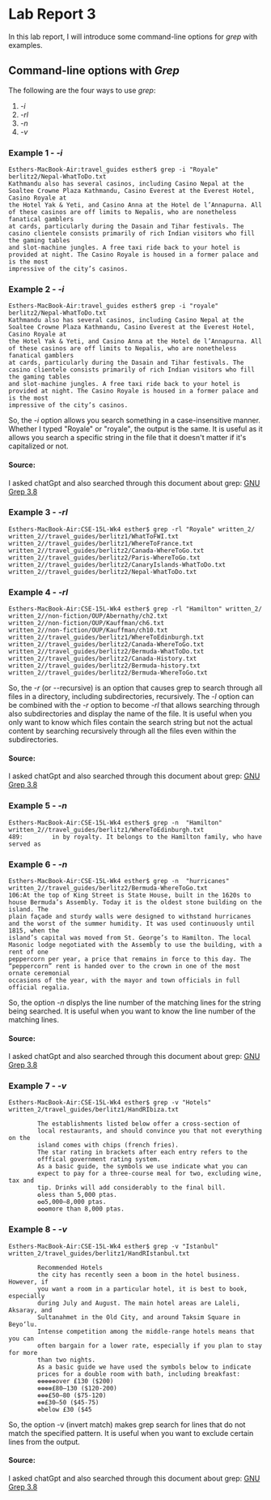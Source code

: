 # Lab Report 3

In this lab report, I will introduce some command-line options for *grep* with examples.

## Command-line options with *Grep*

The following are the four ways to use *grep*:
1. *-i*
2. *-rl*
3. *-n*
4. *-v*

### Example 1 - *-i*

```
Esthers-MacBook-Air:travel_guides esther$ grep -i "Royale" berlitz2/Nepal-WhatToDo.txt
Kathmandu also has several casinos, including Casino Nepal at the Soaltee Crowne Plaza Kathmandu, Casino Everest at the Everest Hotel, Casino Royale at 
the Hotel Yak & Yeti, and Casino Anna at the Hotel de l’Annapurna. All of these casinos are off limits to Nepalis, who are nonetheless fanatical gamblers
at cards, particularly during the Dasain and Tihar festivals. The casino clientele consists primarily of rich Indian visitors who fill the gaming tables 
and slot-machine jungles. A free taxi ride back to your hotel is provided at night. The Casino Royale is housed in a former palace and is the most 
impressive of the city’s casinos.
```

### Example 2 - *-i*

```
Esthers-MacBook-Air:travel_guides esther$ grep -i "royale" berlitz2/Nepal-WhatToDo.txt
Kathmandu also has several casinos, including Casino Nepal at the Soaltee Crowne Plaza Kathmandu, Casino Everest at the Everest Hotel, Casino Royale at 
the Hotel Yak & Yeti, and Casino Anna at the Hotel de l’Annapurna. All of these casinos are off limits to Nepalis, who are nonetheless fanatical gamblers
at cards, particularly during the Dasain and Tihar festivals. The casino clientele consists primarily of rich Indian visitors who fill the gaming tables
and slot-machine jungles. A free taxi ride back to your hotel is provided at night. The Casino Royale is housed in a former palace and is the most 
impressive of the city’s casinos.
```

So, the *-i* option allows you search something in a case-insensitive manner. Whether I typed "Royale" or "royale", the output is the same. It is useful as it allows you search a specific string in the file that it doesn't matter if it's capitalized or not.

#### Source: 
I asked chatGpt and also searched through this document about grep: 
[GNU Grep 3.8](https://www.gnu.org/software/grep/manual/grep.html)

### Example 3 - *-rl*

```
Esthers-MacBook-Air:CSE-15L-Wk4 esther$ grep -rl "Royale" written_2/
written_2//travel_guides/berlitz1/WhatToFWI.txt
written_2//travel_guides/berlitz1/WhereToFrance.txt
written_2//travel_guides/berlitz2/Canada-WhereToGo.txt
written_2//travel_guides/berlitz2/Paris-WhereToGo.txt
written_2//travel_guides/berlitz2/CanaryIslands-WhatToDo.txt
written_2//travel_guides/berlitz2/Nepal-WhatToDo.txt
```

### Example 4 - *-rl*

```
Esthers-MacBook-Air:CSE-15L-Wk4 esther$ grep -rl "Hamilton" written_2/
written_2//non-fiction/OUP/Abernathy/ch2.txt
written_2//non-fiction/OUP/Kauffman/ch6.txt
written_2//non-fiction/OUP/Kauffman/ch10.txt
written_2//travel_guides/berlitz1/WhereToEdinburgh.txt
written_2//travel_guides/berlitz2/Canada-WhereToGo.txt
written_2//travel_guides/berlitz2/Bermuda-WhatToDo.txt
written_2//travel_guides/berlitz2/Canada-History.txt
written_2//travel_guides/berlitz2/Bermuda-history.txt
written_2//travel_guides/berlitz2/Bermuda-WhereToGo.txt
```

So, the *-r* (or --recursive) is an option that causes grep to search through all files in a directory, including subdirectories, recursively. The *-l* 
option can be combined with the *-r* option to become *-rl* that allows searching through also subdirectories and display the name of the file. It is 
useful when you only want to know which files contain the search string but not the actual content by searching recursively through all the files even
within the subdirectories.

#### Source: 
I asked chatGpt and also searched through this document about grep:
[GNU Grep 3.8](https://www.gnu.org/software/grep/manual/grep.html)

### Example 5 - *-n*

```
Esthers-MacBook-Air:CSE-15L-Wk4 esther$ grep -n  "Hamilton" written_2//travel_guides/berlitz1/WhereToEdinburgh.txt
489:        in by royalty. It belongs to the Hamilton family, who have served as
```

### Example 6 - *-n*

```
Esthers-MacBook-Air:CSE-15L-Wk4 esther$ grep -n  "hurricanes" written_2//travel_guides/berlitz2/Bermuda-WhereToGo.txt
106:At the top of King Street is State House, built in the 1620s to house Bermuda’s Assembly. Today it is the oldest stone building on the island. The 
plain façade and sturdy walls were designed to withstand hurricanes and the worst of the summer humidity. It was used continuously until 1815, when the 
island’s capital was moved from St. George’s to Hamilton. The local Masonic lodge negotiated with the Assembly to use the building, with a rent of one 
peppercorn per year, a price that remains in force to this day. The “peppercorn” rent is handed over to the crown in one of the most ornate ceremonial 
occasions of the year, with the mayor and town officials in full official regalia.
```

So, the option *-n* displys the line number of the matching lines for the string being searched. It is useful when you want to know the line number of the matching lines.

#### Source: 
I asked chatGpt and also searched through this document about grep: 
[GNU Grep 3.8](https://www.gnu.org/software/grep/manual/grep.html)

### Example 7 - *-v*

```
Esthers-MacBook-Air:CSE-15L-Wk4 esther$ grep -v "Hotels" written_2/travel_guides/berlitz1/HandRIbiza.txt   
      
        The establishments listed below offer a cross-section of
        local restaurants, and should convince you that not everything on the
        island comes with chips (french fries).
        The star rating in brackets after each entry refers to the
        offfical government rating system.
        As a basic guide, the symbols we use indicate what you can
        expect to pay for a three-course meal for two, excluding wine, tax and
        tip. Drinks will add considerably to the final bill.
        ✪less than 5,000 ptas.
        ✪✪5,000–8,000 ptas.
        ✪✪✪more than 8,000 ptas.
```

### Example 8 - *-v*

```
Esthers-MacBook-Air:CSE-15L-Wk4 esther$ grep -v "Istanbul" written_2/travel_guides/berlitz1/HandRIstanbul.txt
      
        Recommended Hotels
        the city has recently seen a boom in the hotel business. However, if
        you want a room in a particular hotel, it is best to book, especially
        during July and August. The main hotel areas are Laleli, Aksaray, and
        Sultanahmet in the Old City, and around Taksim Square in Beyo‘lu.
        Intense competition among the middle-range hotels means that you can
        often bargain for a lower rate, especially if you plan to stay for more
        than two nights.
        As a basic guide we have used the symbols below to indicate
        prices for a double room with bath, including breakfast:
        ❁❁❁❁❁over £130 ($200)
        ❁❁❁❁£80–130 ($120-200)
        ❁❁❁£50–80 ($75-120)
        ❁❁£30–50 ($45-75)
        ❁below £30 ($45
```
So, the option -v (invert match) makes grep search for lines that do not match the specified pattern. It is useful when you want to exclude certain lines from the output.

#### Source: 
I asked chatGpt and also searched through this document about grep: 
[GNU Grep 3.8](https://www.gnu.org/software/grep/manual/grep.html)
